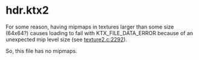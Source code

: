# hdr.ktx2

For some reason, having mipmaps in textures larger than some size (64x64?)
causes loading to fail with KTX_FILE_DATA_ERROR because of an unexpected mip
level size (see [texture2.c:2292](../../extern/ktx/KTX-Software/lib/texture2.c)).

So, this file has no mipmaps.
